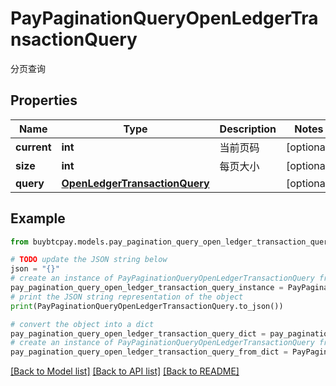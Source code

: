 # PayPaginationQueryOpenLedgerTransactionQuery

分页查询

## Properties

Name | Type | Description | Notes
------------ | ------------- | ------------- | -------------
**current** | **int** | 当前页码 | [optional] 
**size** | **int** | 每页大小 | [optional] 
**query** | [**OpenLedgerTransactionQuery**](OpenLedgerTransactionQuery.md) |  | [optional] 

## Example

```python
from buybtcpay.models.pay_pagination_query_open_ledger_transaction_query import PayPaginationQueryOpenLedgerTransactionQuery

# TODO update the JSON string below
json = "{}"
# create an instance of PayPaginationQueryOpenLedgerTransactionQuery from a JSON string
pay_pagination_query_open_ledger_transaction_query_instance = PayPaginationQueryOpenLedgerTransactionQuery.from_json(json)
# print the JSON string representation of the object
print(PayPaginationQueryOpenLedgerTransactionQuery.to_json())

# convert the object into a dict
pay_pagination_query_open_ledger_transaction_query_dict = pay_pagination_query_open_ledger_transaction_query_instance.to_dict()
# create an instance of PayPaginationQueryOpenLedgerTransactionQuery from a dict
pay_pagination_query_open_ledger_transaction_query_from_dict = PayPaginationQueryOpenLedgerTransactionQuery.from_dict(pay_pagination_query_open_ledger_transaction_query_dict)
```
[[Back to Model list]](../README.md#documentation-for-models) [[Back to API list]](../README.md#documentation-for-api-endpoints) [[Back to README]](../README.md)


